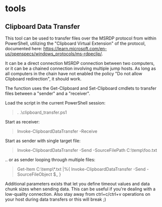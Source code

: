 # tools
## Clipboard Data Transfer
This tool can be used to transfer files over the MSRDP protocol from within PowerShell, utilizing the "Clipboard Virtual Extension" of the protocol, documented here: https://learn.microsoft.com/en-us/openspecs/windows_protocols/ms-rdpeclip/.

 It can be a direct connection MSRDP connection between two computers, or it can be a chained connection involving multiple jump hosts. As long as all computers in the chain have not enabled the policy "Do not allow Clipboard redirection", it should work.

The function uses the Get-Clipboard and Set-Clipboard cmdlets to transfer files between a "sender" and a "receiver".

Load the script in the current PowerShell session:
>. .\clipboard_transfer.ps1

Start as receiver:
>Invoke-ClipboardDataTransfer -Receive

Start as sender with single target file:
>Invoke-ClipboardDataTransfer -Send -SourceFilePath C:\temp\foo.txt

.. or as sender looping through multiple files:
>Get-Item C:\temp\\*.txt |%{ Invoke-ClipboardDataTransfer -Send -SourceFileObject $_ }

Additional parameters exists that let you define timeout values and data chunk sizes when sending data. This can be useful if you're dealing with a low-quality connection. Also stay away from ctrl+c/ctrl+v operations on your host during data transfers or this will break ;)